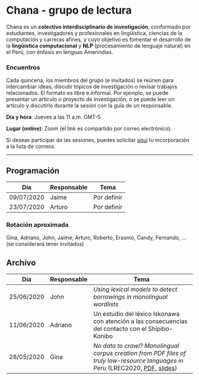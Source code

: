 # Chana - grupo de lectura

Chana es un **colectivo interdisciplinario de investigación**, conformado por estudiantes, investigadores y profesionales en lingüística, ciencias de la computación y carreras afines, y cuyo objetivo es fomentar el desarrollo de la **lingüística computacional** y **NLP** (procesamiento de lenguaje natural) en el Perú, con énfasis en lenguas Amerindias.

### Encuentros

Cada quincena, los miembros del grupo (e invitados) se reúnen para intercambiar ideas, discutir tópicos de investigación o revisar trabajos relacionados. El formato es libre e informal. Por ejemplo, se puede presentar un artículo o proyecto de investigación, o se puede leer un artículo y discutirlo durante la sesión con la guía de un responsable.

**Día y hora**: Jueves a las 11 a.m. GMT-5

**Lugar (online)**: Zoom (el link es compartido por correo electrónico).

Si deseas participar de las sesiones, puedes solicitar [aquí](https://groups.google.com/forum/#!forum/lingcomp-nlp-pucp) tu incorporación a la lista de correos. 

---

## Programación

|Día|Responsable|Tema|
| ----------- | ----------- | ----------- |
|09/07/2020|Jaime|Por definir|
|23/07/2020|Arturo|Por definir|

### Rotación aproximada

Gina, Adriano, John, Jaime, Arturo, Roberto, Erasmo, Candy, Fernando, … (se considerará tener invitados)


## Archivo

|Día|Responsable|Tema|
| ----------- | ----------- | ----------- |
|25/06/2020|John|*Using lexical models to detect borrowings in monolingual wordlists*|
|11/06/2020|Adriano|Un estudio del léxico Iskonawa con atención a las consecuencias del contacto con el Shipibo-Konibo|
|28/05/2020|Gina |*No data to crawl? Monolingual corpus creation from PDF files of truly low-resource languages in Peru* (LREC2020, [PDF](https://www.aclweb.org/anthology/2020.lrec-1.356/), [slides](https://docs.google.com/presentation/d/1Rpp7eYfC7vnmUPSD1RMi61fh503LzsJIFUEqHD81DS0/edit?usp=sharing))|
